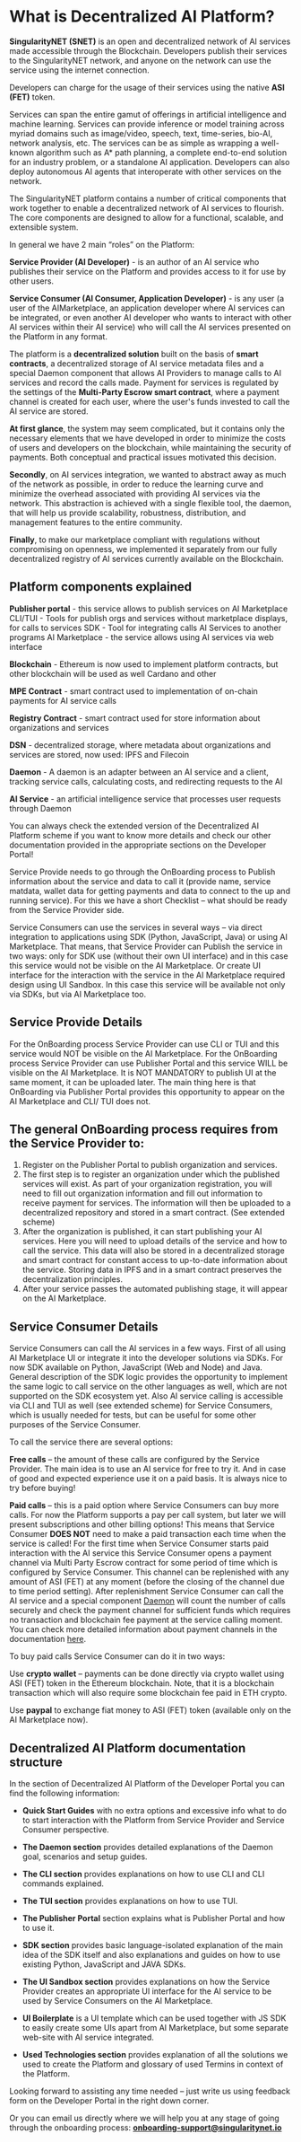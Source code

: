 # What is Decentralized AI Platform?

**SingularityNET (SNET)** is an open and decentralized network of AI services made accessible through the Blockchain. Developers publish their services to the SingularityNET network, and anyone on the network can use the service using the internet connection.

Developers can charge for the usage of their services using the native **ASI (FET)** token.

Services can span the entire gamut of offerings in artificial intelligence and machine learning. Services can provide inference or model training across myriad domains such as image/video, speech, text, time-series, bio-AI, network analysis, etc. The services can be as simple as wrapping a well-known algorithm such as A\* path planning, a complete end-to-end solution for an industry problem, or a standalone AI application. Developers can also deploy autonomous AI agents that interoperate with other services on the network.

The SingularityNET platform contains a number of critical components that work together to enable a decentralized network of AI services to flourish. The core components are designed to allow for a functional, scalable, and extensible system.

In general we have 2 main “roles” on the Platform:

<span style="font-weight: 700">Service Provider (AI Developer)</span> - is an author of an AI service who publishes their service on the Platform and provides access to it for use by other users.

<span style="font-weight: 700">Service Consumer (AI Consumer, Application Developer)</span> - is any user (a user of the AI ​​Marketplace, an application developer where AI services can be integrated, or even another AI developer who wants to interact with other AI services within their AI service) who will call the AI ​​services presented on the Platform in any format.

The platform is a **decentralized solution** built on the basis of **smart contracts**, a decentralized storage of AI service metadata files and a special Daemon component that allows AI Providers to manage calls to AI services and record the calls made. Payment for services is regulated by the settings of the **Multi-Party Escrow smart contract**, where a payment channel is created for each user, where the user's funds invested to call the AI ​​service are stored.

<span style="font-weight: 700">At first glance</span>, the system may seem complicated, but it contains only the necessary elements that we have developed in order to minimize the costs of users and developers on the blockchain, while maintaining the security of payments. Both conceptual and practical issues motivated this decision.

<span style="font-weight: 700">Secondly</span>, on AI services integration, we wanted to abstract away as much of the network as possible, in order to reduce the learning curve and minimize the overhead associated with providing AI services via the network. This abstraction is achieved with a single flexible tool, the daemon, that will help us provide scalability, robustness, distribution, and management features to the entire community.

<span style="font-weight: 700">Finally</span>, to make our marketplace compliant with regulations without compromising on openness, we implemented it separately from our fully decentralized registry of AI services currently available on the Blockchain.

## Platform components explained

<span style="font-weight: 700">Publisher portal</span> - this service allows to publish services on AI Marketplace
CLI/TUI - Tools for publish orgs and services without marketplace displays, for calls to services
SDK - Tool for integrating calls AI Services to another programs
AI Marketplace - the service allows using AI services via web interface

<span style="font-weight: 700">Blockchain</span> - Ethereum is now used to implement platform contracts, but other blockchain will be used as well Cardano and other

<span style="font-weight: 700">MPE Contract</span> - smart contract used to implementation of on-chain payments for AI service calls

<span style="font-weight: 700">Registry Contract</span> - smart contract used for store information about organizations and services

<span style="font-weight: 700">DSN</span> - decentralized storage, where metadata about organizations and services are stored, now used: IPFS and Filecoin

<span style="font-weight: 700">Daemon</span> - A daemon is an adapter between an AI service and a client, tracking service calls, calculating costs, and redirecting requests to the AI

<span style="font-weight: 700">AI Service</span> - an artificial intelligence service that processes user requests through Daemon

<ImageViewer src="/assets/images/products/AIMarketplace/Marketplace/BasicScheme.webp" alt="Basic scheme" pictureTitle="Basic scheme"/>

You can always check the extended version of the Decentralized AI Platform scheme if you want to know more details and check our other documentation provided in the appropriate sections on the Developer Portal!

<ImageViewer src="/assets/images/products/AIMarketplace/Marketplace/ExtendedScheme.webp" alt="Extended scheme" pictureTitle="Extended scheme"/>

Service Provide needs to go through the OnBoarding process to Publish information about the service and data to call it (provide name, service matdata, wallet data for getting payments and data to connect to the up and running service). For this we have a short Checklist – what should be ready from the Service Provider side.

Service Consumers can use the services in several ways – via direct integration to applications using SDK (Python, JavaScript, Java) or using AI Marketplace. That means, that Service Provider can Publish the service in two ways:
only for SDK use (without their own UI interface) and in this case this service would not be visible on the AI Marketplace.
Or create UI interface for the interaction with the service in the AI Marketplace required design using UI Sandbox. In this case this service will be available not only via SDKs, but via AI Marketplace too.

## Service Provide Details

For the OnBoarding process Service Provider can use CLI or TUI and this service would NOT be visible on the AI Marketplace.
For the OnBoarding process Service Provider can use Publisher Portal and this service WILL be visible on the AI Marketplace. It is NOT MANDATORY to publish UI at the same moment, it can be uploaded later. The main thing here is that OnBoarding via Publisher Portal provides this opportunity to appear on the AI Marketplace and CLI/ TUI does not.

## The general OnBoarding process requires from the Service Provider to:

1. Register on the Publisher Portal to publish organization and services.
2. The first step is to register an organization under which the published services will exist. As part of your organization registration, you will need to fill out organization information and fill out information to receive payment for services. The information will then be uploaded to a decentralized repository and stored in a smart contract. (See extended scheme)
3. After the organization is published, it can start publishing your AI services. Here you will need to upload details of the service and how to call the service. This data will also be stored in a decentralized storage and smart contract for constant access to up-to-date information about the service. Storing data in IPFS and in a smart contract preserves the decentralization principles.
4. After your service passes the automated publishing stage, it will appear on the AI Marketplace.

## Service Consumer Details

Service Consumers can call the AI services in a few ways. First of all using AI Marketplace UI or integrate it into the developer solutions via SDKs. For now SDK available on Python, JavaScript (Web and Node) and Java. General description of the SDK logic provides the opportunity to implement the same logic to call service on the other languages as well, which are not supported on the SDK ecosystem yet. Also AI service calling is accessible via CLI and TUI as well (see extended scheme) for Service Consumers, which is usually needed for tests, but can be useful for some other purposes of the Service Consumer.

To call the service there are several options:

<span style="font-weight: 700">Free calls</span> – the amount of these calls are configured by the Service Provider. The main idea is to use an AI service for free to try it. And in case of good and expected experience use it on a paid basis. It is always nice to try before buying!

<span style="font-weight: 700">Paid calls</span> – this is a paid option where Service Consumers can buy more calls. For now the Platform supports a pay per call system, but later we will present subscriptions and other billing options!
This means that Service Consumer <span style="font-weight: 700">DOES NOT</span> need to make a paid transaction each time when the service is called! For the first time when Service Consumer starts paid interaction with the AI service this Service Consumer opens a payment channel via Multi Party Escrow contract for some period of time which is configured by Service Consumer. This channel can be replenished with any amount of ASI (FET) at any moment (before the closing of the channel due to time period setting). After replenishment Service Consumer can call the AI service and a special component [Daemon](/docs/products/DecentralizedAIPlatform/Daemon/) will count the number of calls securely and check the payment channel for sufficient funds which requires no transaction and blockchain fee payment at the service calling moment. You can check more detailed information about payment channels in the documentation [here](/docs/products/DecentralizedAIPlatform/CoreConcepts/SmartContracts/mpe/).

To buy paid calls Service Consumer can do it in two ways:

Use <span style="font-weight: 700">crypto wallet</span> – payments can be done directly via crypto wallet using ASI (FET) token in the Ethereum blockchain. Note, that it is a blockchain transaction which will also require some blockchain fee paid in ETH crypto.

Use <span style="font-weight: 700">paypal</span> to exchange fiat money to ASI (FET) token (available only on the AI Marketplace now).

## Decentralized AI Platform documentation structure

In the section of Decentralized AI Platform of the Developer Portal you can find the following information:

- **Quick Start Guides** with no extra options and excessive info what to do to start interaction with the Platform from Service Provider and Service Consumer perspective.

- **The Daemon section** provides detailed explanations of the Daemon goal, scenarios and setup guides.

- **The CLI section** provides explanations on how to use CLI and CLI commands explained.

- **The TUI section** provides explanations on how to use TUI.

- **The Publisher Portal** section explains what is Publisher Portal and how to use it.

- **SDK section** provides basic language-isolated explanation of the main idea of the SDK itself and also explanations and guides on how to use existing Python, JavaScript and JAVA SDKs.

- **The UI Sandbox section** provides explanations on how the Service Provider creates an appropriate UI interface for the AI service to be used by Service Consumers on the AI Marketplace.

- **UI Boilerplate** is a UI template which can be used together with JS SDK to easily create some UIs apart from AI Marketplace, but some separate web-site with AI service integrated.

- **Used Technologies section** provides explanation of all the solutions we used to create the Platform and glossary of used Termins in context of the Platform.

Looking forward to assisting any time needed – just write us using feedback form on the Developer Portal in the right down corner.

Or you can email us directly where we will help you at any stage of going through the onboarding process: **onboarding-support@singularitynet.io**
